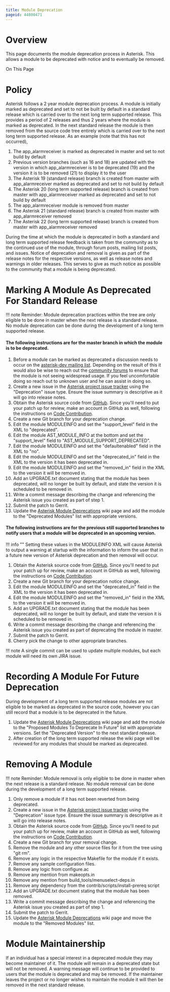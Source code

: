 ```yaml
---
title: Module Deprecation
pageid: 44800471
---
```


Overview
========

This page documents the module deprecation process in Asterisk. This allows a module to be deprecated with notice and to eventually be removed.

On This Page

Policy
======

Asterisk follows a 2 year module deprecation process. A module is initially marked as deprecated and set to not be built by default in a standard release which is carried over to the next long term supported release. This provides a period of 2 releases and thus 2 years where the module is marked as deprecated. In the next standard release the module is then removed from the source code tree entirely which is carried over to the next long term supported release. As an example (note that this has not occurred),

1. The app_alarmreceiver is marked as deprecated in master and set to not build by default
2. Previous version branches (such as 16 and 18) are updated with the version in which app_alarmreceiver is to be deprecated (19) and the version it is to be removed (21) to display it to the user
3. The Asterisk 19 (standard release) branch is created from master with app_alarmreceiver marked as deprecated and set to not build by default
4. The Asterisk 20 (long term supported release) branch is created from master with app_alarmreceiver marked as deprecated and set to not build by default
5. The app_alarmreceiver module is removed from master
6. The Asterisk 21 (standard release) branch is created from master with app_alarmreceiver removed
7. The Asterisk 22 (long term supported release) branch is created from master with app_alarmreceiver removed

During the time at which the module is deprecated in both a standard and long term supported release feedback is taken from the community as to the continued use of the module, through forum posts, mailing list posts, and issues. Notice of deprecation and removal is given as part of the release notes for the respective versions, as well as release notes and warnings in older releases. This serves to give as much notice as possible to the community that a module is being deprecated.

Marking A Module As Deprecated For Standard Release
===================================================

!!! note 
    Reminder: Module deprecation practices within the tree are only eligible to be done in master when the next release is a standard release. No module deprecation can be done during the development of a long term supported release.

[//]: # (end-note)

#### The following instructions are for the master branch in which the module is to be deprecated.

1. Before a module can be marked as deprecated a discussion needs to occur on the [asterisk-dev mailing list](https://groups.io/g/asterisk-dev/). Depending on the result of this it would also be wise to reach out the [community forums](https://community.asterisk.org/) to ensure that the module is not seeing widespread usage. If you feel uncomfortable doing so reach out to unknown user and he can assist in doing so.
2. Create a new issue in the [Asterisk project issue tracker](https://github.com/asterisk/asterisk/issues/) using the "Deprecation" issue type. Ensure the issue summary is descriptive as it will go into release notes.
3. Obtain the Asterisk source code from [GitHub](https://github.com/asterisk/asterisk). Since you'll need to put your patch up for review, make an account in GitHub as well, following the instructions on [Code Contribution](/Development/Policies-and-Procedures/Code-Contribution).
4. Create a new Git branch for your deprecation change.
5. Edit the module MODULEINFO and set the "support_level" field in the XML to "deprecated".
6. Edit the module AST_MODULE_INFO at the bottom and set the "support_level" field to "AST_MODULE_SUPPORT_DEPRECATED".
7. Edit the module MODULEINFO and set the "defaultenabled" field in the XML to "no".
8. Edit the module MODULEINFO and set the "deprecated_in" field in the XML to the version it has been deprecated in.
9. Edit the module MODULEINFO and set the "removed_in" field in the XML to the version it will be removed in.
10. Add an UPGRADE.txt document stating that the module has been deprecated, will no longer be built by default, and state the version it is scheduled to be removed in.
11. Write a commit message describing the change and referencing the Asterisk issue you created as part of step 1.
12. Submit the patch to Gerrit.
13. Update the [Asterisk Module Deprecations](/Development/Asterisk-Module-Deprecations) wiki page and add the module to the "Deprecated Modules" list with appropriate versions.

#### The following instructions are for the previous still supported branches to notify users that a module will be deprecated in an upcoming version.

!!! info ""
    Setting these values in the MODULEINFO XML will cause Asterisk to output a warning at startup with the information to inform the user that in a future new version of Asterisk deprecation and then removal will occur.

[//]: # (end-info)

1. Obtain the Asterisk source code from [GitHub](https://github.com/asterisk/asterisk). Since you'll need to put your patch up for review, make an account in GitHub as well, following the instructions on [Code Contribution](/Development/Policies-and-Procedures/Code-Contribution).
2. Create a new Git branch for your deprecation notice change.
3. Edit the module MODULEINFO and set the "deprecated_in" field in the XML to the version it has been deprecated in.
4. Edit the module MODULEINFO and set the "removed_in" field in the XML to the version it will be removed in.
5. Add an UPGRADE.txt document stating that the module has been deprecated, will no longer be built by default, and state the version it is scheduled to be removed in.
6. Write a commit message describing the change and referencing the Asterisk issue you created as part of deprecating the module in master.
7. Submit the patch to Gerrit.
8. Cherry pick the change to other appropriate branches.

!!! note 
    A single commit can be used to update multiple modules, but each module will need its own JIRA issue.

[//]: # (end-note)

Recording A Module For Future Deprecation
=========================================

During development of a long term supported release modules are not eligible to be marked as deprecated in the source code, however you can still record that a module is to be deprecated in the future.

1. Update the [Asterisk Module Deprecations](/Development/Asterisk-Module-Deprecations) wiki page and add the module to the "Proposed Modules To Deprecate In Future" list with appropriate versions. Set the "Deprecated Version" to the next standard release.
2. After creation of the long term supported release the wiki page will be reviewed for any modules that should be marked as deprecated.

Removing A Module
=================

!!! note 
    Reminder: Module removal is only eligible to be done in master when the next release is a standard release. No module removal can be done during the development of a long term supported release.

[//]: # (end-note)

1. Only remove a module if it has not been reverted from being deprecated.
2. Create a new issue in the [Asterisk project issue tracker](https://github.com/asterisk/asterisk/issues/) using the "Deprecation" issue type. Ensure the issue summary is descriptive as it will go into release notes.
3. Obtain the Asterisk source code from [GitHub](https://github.com/asterisk/asterisk). Since you'll need to put your patch up for review, make an account in GitHub as well, following the instructions on [Code Contribution](/Development/Policies-and-Procedures/Code-Contribution).
4. Create a new Git branch for your removal change.
5. Remove the module and any other source files for it from the tree using "git rm".
6. Remove any logic in the respective Makefile for the module if it exists.
7. Remove any sample configuration files.
8. Remove any logic from configure.ac
9. Remove any mention from makeopts.in
10. Remove any mention from build_tools/menuselect-deps.in
11. Remove any dependency from the contrib/scripts/install-prereq script
12. Add an UPGRADE.txt document stating that the module has been removed.
13. Write a commit message describing the change and referencing the Asterisk issue you created as part of step 1.
14. Submit the patch to Gerrit.
15. Update the [Asterisk Module Deprecations](/Development/Asterisk-Module-Deprecations) wiki page and move the module to the "Removed Modules" list.

Module Maintainership
=====================

If an individual has a special interest in a deprecated module they may become maintainer of it. The module will remain in a deprecated state but will not be removed. A warning message will continue to be provided to users that the module is deprecated and may be removed. If the maintainer leaves the project or no longer wishes to maintain the module it will then be removed in the next standard release.
